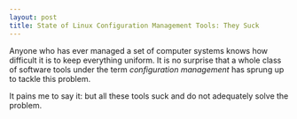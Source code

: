 ```yaml
---
layout: post
title: State of Linux Configuration Management Tools: They Suck
---
```


Anyone who has ever managed a set of computer systems knows how difficult it is to keep everything uniform. It is no surprise that a whole class of software tools under the term _configuration management_ has sprung up to tackle this problem.

It pains me to say it: but all these tools suck and do not adequately solve the problem.



